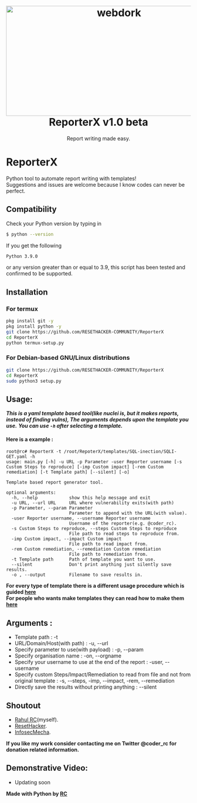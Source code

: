 <h1 align="center">
  <br>
  <a href="https://github.com/HACKE-RC/webdork"><img src="https://beeimg.com/images/f36886119494.png" alt="webdork" width="600" height="300"></a>
  <br>
  ReporterX v1.0 beta
  <br>
</h1>

<p align="center">Report writing made easy.</p>

# ReporterX
Python tool to automate report writing with templates!<br>
Suggestions and issues are welcome because I know codes can never be perfect.

## Compatibility
Check your Python version by typing in
```bash
$ python --version
```
If you get the following
```bash
Python 3.9.0
```
or any version greater than or equal to 3.9, this script has been tested and confirmed to be supported.

## Installation

### For termux
```bash
pkg install git -y 
pkg install python -y 
git clone https://github.com/RESETHACKER-COMMUNITY/ReporterX
cd ReporterX
python termux-setup.py
```

### For Debian-based GNU/Linux distributions
```bash
git clone https://github.com/RESETHACKER-COMMUNITY/ReporterX
cd ReporterX
sudo python3 setup.py
```

## Usage:
***This is a yaml template based tool(like nuclei is, but it makes reports, instead of finding vulns), The arguments depends upon the template you use.***
***You can use ```-h``` after selecting a template.***
#### Here is a example :
```
root@rc# ReporterX -t /root/RepoterX/templates/SQL-inection/SQLI-GET.yaml -h
usage: main.py [-h] -u URL -p Parameter -user Reporter username [-s Custom Steps to reproduce] [-imp Custom impact] [-rem Custom remediation] [-t Template path] [--silent] [-o]

Template based report generator tool.

optional arguments:
  -h, --help            show this help message and exit
  -u URL, --url URL     URL where vulnerability exits(with path)
  -p Parameter, --param Parameter
                        Parameter to append with the URL(with value).
  -user Reporter username, --username Reporter username
                        Username of the reporter(e.g. @coder_rc).
  -s Custom Steps to reproduce, --steps Custom Steps to reproduce
                        File path to read steps to reproduce from.
  -imp Custom impact, --impact Custom impact
                        File path to read impact from.
  -rem Custom remediation, --remediation Custom remediation
                        File path to remediation from.
  -t Template path      Path of template you want to use.
  --silent              Don't print anything just silently save results.
  -o , --output         Filename to save results in.

```

**For every type of template there is a different usage procedure which is guided [here](/templates)**<br>
**For people who wants make templates they can read how to make them [here](/templates)**

## Arguments :
- Template path : -t 
- URL/Domain/Host(with path) : -u, --url
- Specify parameter to use(with payload) : -p, --param
- Specify organisation name : -on, --orgname
- Specify your username to use at the end of the report : -user, --username
- Specify custom Steps/Impact/Remediation to read from file and not from original template : -s, --steps, -imp, --impact, -rem, --remediation
- Directly save the results without printing anything : --silent

## Shoutout
- [Rahul RC](https://twitter.com/coder_rc)(myself).
- [ResetHacker](https://github.com/RESETHACKER-COMMUNITY).
- [InfosecMecha](https://twitter.com/InfosecMecha).

**If you like my work consider contacting me on Twitter @coder_rc for donation related information.**

## Demonstrative Video:

- Updating soon

**Made with Python by [RC](https://twitter.com/coder_rc)**
